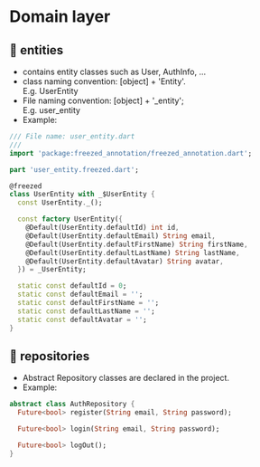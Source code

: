 # Domain layer

## 📁 entities

- contains entity classes such as User, AuthInfo, ...
- class naming convention: [object] + 'Entity'.\
  E.g. UserEntity
- File naming convention: [object] + '_entity';\
  E.g. user_entity
- Example:

```dart
/// File name: user_entity.dart
/// 
import 'package:freezed_annotation/freezed_annotation.dart';

part 'user_entity.freezed.dart';

@freezed
class UserEntity with _$UserEntity {
  const UserEntity._();

  const factory UserEntity({
    @Default(UserEntity.defaultId) int id,
    @Default(UserEntity.defaultEmail) String email,
    @Default(UserEntity.defaultFirstName) String firstName,
    @Default(UserEntity.defaultLastName) String lastName,
    @Default(UserEntity.defaultAvatar) String avatar,
  }) = _UserEntity;

  static const defaultId = 0;
  static const defaultEmail = '';
  static const defaultFirstName = '';
  static const defaultLastName = '';
  static const defaultAvatar = '';
}
```

## 📁 repositories

- Abstract Repository classes are declared in the project.
- Example:

```dart
abstract class AuthRepository {
  Future<bool> register(String email, String password);

  Future<bool> login(String email, String password);

  Future<bool> logOut();
}
```